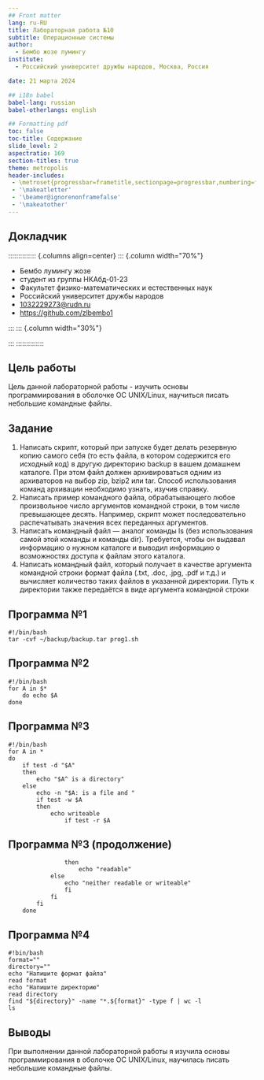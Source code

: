 ```yaml
---
## Front matter
lang: ru-RU
title: Лабораторная работа №10
subtitle: Операционные системы
author:
  - Бембо жозе лумингу
institute:
  - Российский университет дружбы народов, Москва, Россия

date: 21 марта 2024

## i18n babel
babel-lang: russian
babel-otherlangs: english

## Formatting pdf
toc: false
toc-title: Содержание
slide_level: 2
aspectratio: 169
section-titles: true
theme: metropolis
header-includes:
 - \metroset{progressbar=frametitle,sectionpage=progressbar,numbering=fraction}
 - '\makeatletter'
 - '\beamer@ignorenonframefalse'
 - '\makeatother'
---
```


## Докладчик

:::::::::::::: {.columns align=center}
::: {.column width="70%"}

  * Бембо лумингу жозе
  * студент из группы НКАбд-01-23
  * Факультет физико-математических и естественных наук
  * Российский университет дружбы народов
  * [1032229273@rudn.ru](mailto:1032229273@rudn.ru)
  * <https://github.com/zlbembo1>

:::
::: {.column width="30%"}


:::
::::::::::::::

## Цель работы

Цель данной лабораторной работы - изучить основы программирования в оболочке ОС UNIX/Linux, научиться писать небольшие командные файлы.

## Задание

1. Написать скрипт, который при запуске будет делать резервную копию самого себя (то
есть файла, в котором содержится его исходный код) в другую директорию backup
в вашем домашнем каталоге. При этом файл должен архивироваться одним из архиваторов на выбор zip, bzip2 или tar. Способ использования команд архивации
необходимо узнать, изучив справку.
2. Написать пример командного файла, обрабатывающего любое произвольное число
аргументов командной строки, в том числе превышающее десять. Например, скрипт
может последовательно распечатывать значения всех переданных аргументов.
3. Написать командный файл — аналог команды ls (без использования самой этой команды и команды dir). Требуется, чтобы он выдавал информацию о нужном каталоге
и выводил информацию о возможностях доступа к файлам этого каталога.
4. Написать командный файл, который получает в качестве аргумента командной строки
формат файла (.txt, .doc, .jpg, .pdf и т.д.) и вычисляет количество таких файлов
в указанной директории. Путь к директории также передаётся в виде аргумента командной строки

## Программа №1

```shell
#!/bin/bash
tar -cvf ~/backup/backup.tar prog1.sh
```

## Программа №2

```shell
#!/bin/bash
for A in $*
    do echo $A
done
```

## Программа №3

```shell
#!/bin/bash
for A in *
do
    if test -d "$A"
    then
        echo "$A^ is a directory"
    else
        echo -n "$A: is a file and "
        if test -w $A
        then
            echo writeable
                if test -r $A
```

## Программа №3 (продолжение)

```shell
                then
                    echo "readable"
            else
                echo "neither readable or writeable"
                fi
            fi
        fi
    done
```

## Программа №4

```shell
#!bin/bash
format=""
directory=""
echo "Напишите формат файла"
read format
echo "Напишите директорию"
read directory
find "${directory}" -name "*.${format}" -type f | wc -l
ls
```

## Выводы

При выполнении данной лабораторной работы я изучила основы программирования в оболочке ОС UNIX/Linux, научилась писать небольшие командные файлы.

